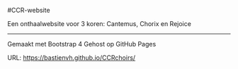 #CCR-website

Een onthaalwebsite voor 3 koren: Cantemus, Chorix en Rejoice

________
Gemaakt met Bootstrap 4
Gehost op GitHub Pages

URL: https://bastienvh.github.io/CCRchoirs/ 